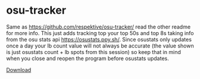 # osu-tracker

Same as https://github.com/respektive/osu-tracker/ read the other readme for more info. This just adds tracking top your top 50s and top 8s taking info from the osu stats api https://osustats.ppy.sh/. Since osustats only updates once a day your lb count value will not always be accurate (the value shown is just osustats count + lb spots from this session) so keep that in mind when you close and reopen the program before osustats updates.

[Download](https://github.com/TheSaltySpoon/osu-tracker/releases/latest)
